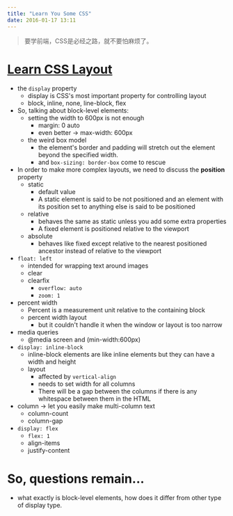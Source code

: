 ```yaml
---
title: "Learn You Some CSS"
date: 2016-01-17 13:11
---
```


> 要学前端，CSS是必经之路，就不要怕麻烦了。

# [Learn CSS Layout](http://learnlayout.com/)

- the `display` property
    + display is CSS's most important property for controlling layout
    + block, inline, none, line-block, flex
- So, talking about block-level elements:
    + setting the width to 600px is not enough
        * margin: 0 auto
        * even better -> max-width: 600px
    + the weird box model
        * the element's border and padding will stretch out the element beyond the specified width.
        * and `box-sizing: border-box` come to rescue
- In order to make more complex layouts, we need to discuss the __position__ property
    + static
        * default value
        * A static element is said to be not positioned and an element with its position set to anything else is said to be positioned
    + relative
        * behaves the same as static unless you add some extra properties
        * A fixed element is positioned relative to the viewport
    + absolute
        * behaves like fixed except relative to the nearest positioned ancestor instead of relative to the viewport
- `float: left`
    + intended for wrapping text around images
    + clear
    + clearfix
        * `overflow: auto`
        * `zoom: 1`
- percent width
    + Percent is a measurement unit relative to the containing block
    + percent width layout
        * but it couldn't handle it when the window or layout is too narrow
- media queries
    + @media screen and (min-width:600px)
- `display: inline-block`
    + inline-block elements are like inline elements but they can have a width and height
    + layout
        * affected by `vertical-align`
        * needs to set width for all columns
        * There will be a gap between the columns if there is any whitespace between them in the HTML
- column -> let you easily make multi-column text
    + column-count
    + column-gap
- `display: flex`
    + `flex: 1`
    + align-items
    + justify-content

# So, questions remain...

- what exactly is block-level elements, how does it differ from other type of display type.

